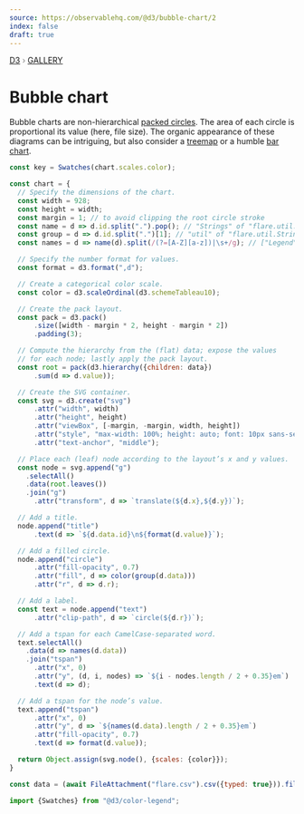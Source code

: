 ```yaml
---
source: https://observablehq.com/@d3/bubble-chart/2
index: false
draft: true
---
```


<div style="color: grey; font: 13px/25.5px var(--sans-serif); text-transform: uppercase;"><h1 style="display: none;">Bubble chart</h1><a href="https://d3js.org/">D3</a> › <a href="/@d3/gallery">Gallery</a></div>

# Bubble chart

Bubble charts are non-hierarchical [packed circles](/@d3/pack/2?intent=fork). The area of each circle is proportional its value (here, file size). The organic appearance of these diagrams can be intriguing, but also consider a [treemap](/@d3/treemap/2?intent=fork) or a humble [bar chart](/@d3/horizontal-bar-chart/2?intent=fork).

```js
const key = Swatches(chart.scales.color);
```

```js echo
const chart = {
  // Specify the dimensions of the chart.
  const width = 928;
  const height = width;
  const margin = 1; // to avoid clipping the root circle stroke
  const name = d => d.id.split(".").pop(); // "Strings" of "flare.util.Strings"
  const group = d => d.id.split(".")[1]; // "util" of "flare.util.Strings"
  const names = d => name(d).split(/(?=[A-Z][a-z])|\s+/g); // ["Legend", "Item"] of "flare.vis.legend.LegendItems"

  // Specify the number format for values.
  const format = d3.format(",d");

  // Create a categorical color scale.
  const color = d3.scaleOrdinal(d3.schemeTableau10);

  // Create the pack layout.
  const pack = d3.pack()
      .size([width - margin * 2, height - margin * 2])
      .padding(3);

  // Compute the hierarchy from the (flat) data; expose the values
  // for each node; lastly apply the pack layout.
  const root = pack(d3.hierarchy({children: data})
      .sum(d => d.value));

  // Create the SVG container.
  const svg = d3.create("svg")
      .attr("width", width)
      .attr("height", height)
      .attr("viewBox", [-margin, -margin, width, height])
      .attr("style", "max-width: 100%; height: auto; font: 10px sans-serif;")
      .attr("text-anchor", "middle");

  // Place each (leaf) node according to the layout’s x and y values.
  const node = svg.append("g")
    .selectAll()
    .data(root.leaves())
    .join("g")
      .attr("transform", d => `translate(${d.x},${d.y})`);

  // Add a title.
  node.append("title")
      .text(d => `${d.data.id}\n${format(d.value)}`);

  // Add a filled circle.
  node.append("circle")
      .attr("fill-opacity", 0.7)
      .attr("fill", d => color(group(d.data)))
      .attr("r", d => d.r);

  // Add a label.
  const text = node.append("text")
      .attr("clip-path", d => `circle(${d.r})`);

  // Add a tspan for each CamelCase-separated word.
  text.selectAll()
    .data(d => names(d.data))
    .join("tspan")
      .attr("x", 0)
      .attr("y", (d, i, nodes) => `${i - nodes.length / 2 + 0.35}em`)
      .text(d => d);

  // Add a tspan for the node’s value.
  text.append("tspan")
      .attr("x", 0)
      .attr("y", d => `${names(d.data).length / 2 + 0.35}em`)
      .attr("fill-opacity", 0.7)
      .text(d => format(d.value));

  return Object.assign(svg.node(), {scales: {color}});
}
```

```js echo
const data = (await FileAttachment("flare.csv").csv({typed: true})).filter(({value}) => value !== null);
```

```js echo
import {Swatches} from "@d3/color-legend";
```
